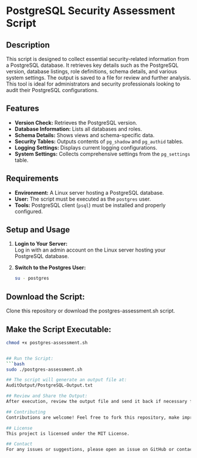 # PostgreSQL Security Assessment Script

## Description

This script is designed to collect essential security-related information from a PostgreSQL database. It retrieves key details such as the PostgreSQL version, database listings, role definitions, schema details, and various system settings. The output is saved to a file for review and further analysis. This tool is ideal for administrators and security professionals looking to audit their PostgreSQL configurations.

## Features

- **Version Check:** Retrieves the PostgreSQL version.
- **Database Information:** Lists all databases and roles.
- **Schema Details:** Shows views and schema-specific data.
- **Security Tables:** Outputs contents of `pg_shadow` and `pg_authid` tables.
- **Logging Settings:** Displays current logging configurations.
- **System Settings:** Collects comprehensive settings from the `pg_settings` table.

## Requirements

- **Environment:** A Linux server hosting a PostgreSQL database.
- **User:** The script must be executed as the `postgres` user.
- **Tools:** PostgreSQL client (`psql`) must be installed and properly configured.

## Setup and Usage

1. **Login to Your Server:**  
   Log in with an admin account on the Linux server hosting your PostgreSQL database.

2. **Switch to the Postgres User:**  
   ```bash
   su - postgres


## Download the Script:
Clone this repository or download the postgres-assessment.sh script.

## Make the Script Executable:
   ```bash
   chmod +x postgres-assessment.sh


## Run the Script:
```bash
sudo ./postgres-assessment.sh

## The script will generate an output file at:
AuditOutput/PostgreSQL-Output.txt

## Review and Share the Output:
After execution, review the output file and send it back if necessary for further analysis or auditing.

## Contributing
Contributions are welcome! Feel free to fork this repository, make improvements, and submit pull requests.

## License
This project is licensed under the MIT License.

## Contact
For any issues or suggestions, please open an issue on GitHub or contact me via GitHub.
